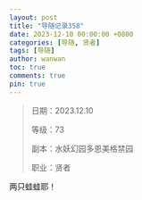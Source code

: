 ```yaml
---
layout: post
title: "导随记录358"
date: 2023-12-10 00:00:00 +0800
categories: [导随, 贤者]
tags: [导随]
author: wanwan
toc: true
comments: true
pin: true
---
```

> 日期：2023.12.10
>
> 等级：73
>
> 副本：水妖幻园多恩美格禁园
>
> 职业：贤者

两只蛙蛙耶！